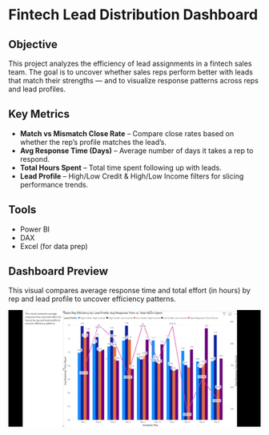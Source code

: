 # Fintech Lead Distribution Dashboard

## Objective  
This project analyzes the efficiency of lead assignments in a fintech sales team. The goal is to uncover whether sales reps perform better with leads that match their strengths — and to visualize response patterns across reps and lead profiles.

## Key Metrics  
- **Match vs Mismatch Close Rate** – Compare close rates based on whether the rep’s profile matches the lead’s.
- **Avg Response Time (Days)** – Average number of days it takes a rep to respond.
- **Total Hours Spent** – Total time spent following up with leads.
- **Lead Profile** – High/Low Credit & High/Low Income filters for slicing performance trends.

## Tools  
- Power BI  
- DAX  
- Excel (for data prep)

## Dashboard Preview  
This visual compares average response time and total effort (in hours) by rep and lead profile to uncover efficiency patterns.

![Dashboard Preview](dashboard-preview.jpg)

